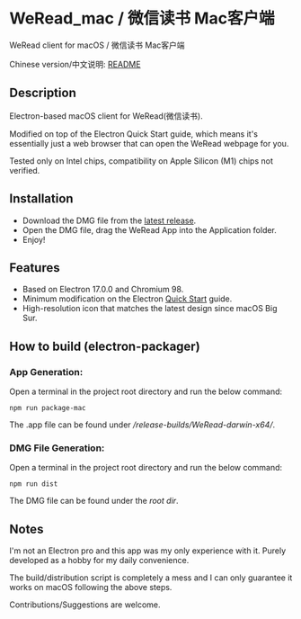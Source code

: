 # WeRead_mac / 微信读书 Mac客户端
 WeRead client for macOS / 微信读书 Mac客户端

Chinese version/中文说明: [README](\README_zh_CN.md) 

 ## Description
 Electron-based macOS client for WeRead(微信读书).

 Modified on top of the Electron Quick Start guide, which means it's essentially just a web browser that can open the WeRead webpage for you.

 Tested only on Intel chips, compatibility on Apple Silicon (M1) chips not verified.

 ## Installation
 - Download the DMG file from the [latest release](https://github.com/NeilYXIN/WeRead_mac/releases/tag/v1.0.0).
- Open the DMG file, drag the WeRead App into the Application folder.
- Enjoy!

## Features
- Based on Electron 17.0.0 and Chromium 98.
- Minimum modification on the Electron [Quick Start](https://www.electronjs.org/docs/latest/tutorial/quick-start) guide.
- High-resolution icon that matches the latest design since macOS Big Sur.

## How to build (electron-packager)
### App Generation: 

Open a terminal in the project root directory and run the below command:

<code>npm run package-mac</code>

The .app file can be found under */release-builds/WeRead-darwin-x64/*.

### DMG File Generation:

Open a terminal in the project root directory and run the below command:

<code>npm run dist</code>

The DMG file can be found under the *root dir*.

## Notes
I'm not an Electron pro and this app was my only experience with it. Purely developed as a hobby for my daily convenience. 

The build/distribution script is completely a mess and I can only guarantee it works on macOS following the above steps. 

Contributions/Suggestions are welcome.